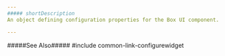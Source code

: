 ```yaml
---
##### shortDescription
An object defining configuration properties for the Box UI component.

---
```

#####See Also#####
#include common-link-configurewidget